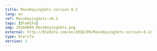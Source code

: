 ```yaml
---
title: MassKeyingSets version 0.2
lang: en
ref: MassKeyingSets-v0.2
tags: [BleRiFa]
img: 20160809_MassKeyingSets.png
external: http://BleRiFa.com/en/2018/09/MassKeyingSets-version-0-2/
type: blerifa
version: 1
---
```

